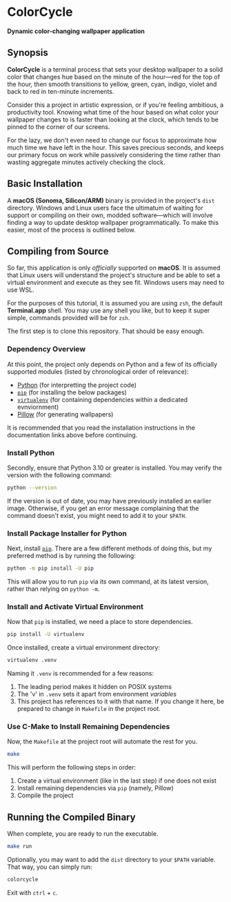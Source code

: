 <!-- README.md

Copyright (c) Matt McCarthy 2024
See LICENSE for details.
-->

# ColorCycle

**Dynamic color-changing wallpaper application**

## Synopsis

**ColorCycle** is a terminal process that sets your desktop wallpaper to a solid color that changes hue based on the minute of the hour&mdash;red for the top of the hour, then smooth transitions to yellow, green, cyan, indigo, violet and back to red in ten-minute increments.

Consider this a project in artistic expression, or if you're feeling ambitious, a productivity tool. Knowing what time of the hour based on what color your wallpaper changes to is faster than looking at the clock, which tends to be pinned to the corner of our screens.

For the lazy, we don't even need to change our focus to approximate how much time we have left in the hour. This saves precious seconds, and keeps our primary focus on work while passively considering the time rather than wasting aggregate minutes actively checking the clock.

## Basic Installation

A **macOS (Sonoma, Silicon/ARM)** binary is provided in the project's `dist` directory. Windows and Linux users face the ultimatum of waiting for support or compiling on their own, modded software&mdash;which will involve finding a way to update desktop wallpaper programmatically. To make this easier, most of the process is outlined below.

## Compiling from Source

So far, this application is only *officially* supported on **macOS**. It is assumed that Linux users will understand the project's structure and be able to set a virtual environment and execute as they see fit. Windows users may need to use WSL.

For the purposes of this tutorial, it is assumed you are using `zsh`, the default **Terminal.app** shell. You may use any shell you like, but to keep it super simple, commands provided will be for `zsh`.

The first step is to clone this repository. That should be easy enough.

### Dependency Overview

At this point, the project only depends on Python and a few of its officially supported modules (listed by chronological order of relevance):

- [Python](https://www.python.org/) (for interpretting the project code)
- [`pip`](https://pip.pypa.io/en/stable/) (for installing the below packages)
- [`virtualenv`](https://virtualenv.pypa.io/en/stable/) (for containing dependencies within a dedicated evnviornment)
- [Pillow](https://pillow.readthedocs.io/) (for generating wallpapers)

It is recommended that you read the installation instructions in the documentation links above before continuing.

### Install Python

Secondly, ensure that Python 3.10 or greater is installed. You may verify the version with the following command:

```zsh
python --version
```

If the version is out of date, you may have previously installed an earlier image. Otherwise, if you get an error message complaining that the command doesn't exist, you might need to add it to your `$PATH`.

### Install Package Installer for Python

Next, install [`pip`](https://pip.pypa.io/en/stable/). There are a few different methods of doing this, but my preferred method is by running the following:

```zsh
python -m pip install -U pip
```

This will allow you to run `pip` via its own command, at its latest version, rather than relying on `python -m`.

### Install and Activate Virtual Environment

Now that `pip` is installed, we need a place to store dependencies.

```zsh
pip install -U virtualenv
```

Once installed, create a virtual environment directory:

```zsh
virtualenv .venv
```

Naming it `.venv` is recommended for a few reasons:

1. The leading period makes it hidden on POSIX systems
2. The 'v' in `.venv` sets it apart from environment *variables*
3. This project has references to it with that name. If you change it here, be prepared to change in `Makefile` in the project root.


### Use C-Make to Install Remaining Dependencies

Now, the `Makefile` at the project root will automate the rest for you.

```zsh
make
```

This will perform the following steps in order:

1. Create a virtual environment (like in the last step) if one does not exist
2. Install remaining dependencies via `pip` (namely, Pillow)
3. Compile the project

## Running the Compiled Binary

When complete, you are ready to run the executable.

```zsh
make run
```

Optionally, you may want to add the `dist` directory to your `$PATH` variable. That way, you can simply run:

```zsh
colorcycle
```

Exit with `ctrl` + `c`.

